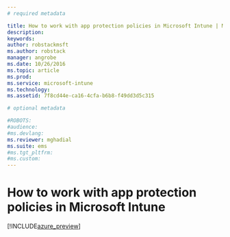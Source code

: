 ```yaml
---
# required metadata

title: How to work with app protection policies in Microsoft Intune | Microsoft Docs
description:  
keywords:
author: robstackmsft
ms.author: robstack
manager: angrobe
ms.date: 10/26/2016
ms.topic: article
ms.prod:
ms.service: microsoft-intune
ms.technology:
ms.assetid: 7f8cd44e-ca16-4cfa-b6b8-f49dd3d5c315

# optional metadata

#ROBOTS:
#audience:
#ms.devlang:
ms.reviewer: mghadial
ms.suite: ems
#ms.tgt_pltfrm:
#ms.custom:
---
```


# How to work with app protection policies in Microsoft Intune

[!INCLUDE[azure_preview](../includes/azure_preview.md)]
